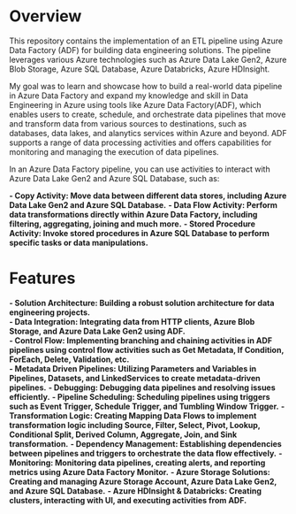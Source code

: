 # Overview

This repository contains the implementation of an ETL pipeline using Azure Data Factory (ADF) for building data engineering solutions. The pipeline leverages various Azure technologies such as Azure Data Lake Gen2, Azure Blob Storage, Azure SQL Database, Azure Databricks, Azure HDInsight.

My goal was to learn and showcase how to build a real-world data pipeline in Azure Data Factory and expand my knowledge and skill in Data Engineering in Azure using tools like Azure Data Factory(ADF), which enables users to create, schedule, and orchestrate data pipelines that move and transform data from various sources to destinations, such as databases, data lakes, and alanytics services within Azure and beyond. ADF supports a range of data processing activities and offers capabilities for monitoring and managing the execution of data pipelines.

In an Azure Data Factory pipeline, you can use activities to interact with Azure Data Lake Gen2 and Azure SQL Database, such as:

**- Copy Activity: Move data between different data stores, including Azure Data Lake Gen2 and Azure SQL Database.**
**- Data Flow Activity: Perform data transformations directly within Azure Data Factory, including filtering, aggregating, joining and much more.**
**- Stored Procedure Activity: Invoke stored procedures in Azure SQL Database to perform specific tasks or data manipulations.**


# Features

**- Solution Architecture: Building a robust solution architecture for data engineering projects.**<br />
**- Data Integration: Integrating data from HTTP clients, Azure Blob Storage, and Azure Data Lake Gen2 using ADF.**<br />
**- Control Flow: Implementing branching and chaining activities in ADF pipelines using control flow activities such as Get Metadata, If Condition, ForEach, Delete, Validation, etc.**<br />
**- Metadata Driven Pipelines: Utilizing Parameters and Variables in Pipelines, Datasets, and LinkedServices to create metadata-driven pipelines.**
**- Debugging: Debugging data pipelines and resolving issues efficiently.**
**- Pipeline Scheduling: Scheduling pipelines using triggers such as Event Trigger, Schedule Trigger, and Tumbling Window Trigger.**
**- Transformation Logic: Creating Mapping Data Flows to implement transformation logic including Source, Filter, Select, Pivot, Lookup, Conditional Split, Derived Column, Aggregate, Join, and Sink     transformation.**
**- Dependency Management: Establishing dependencies between pipelines and triggers to orchestrate the data flow effectively.**
**- Monitoring: Monitoring data pipelines, creating alerts, and reporting metrics using Azure Data Factory Monitor.**
**- Azure Storage Solutions: Creating and managing Azure Storage Account, Azure Data Lake Gen2, and Azure SQL Database.**
**- Azure HDInsight & Databricks: Creating clusters, interacting with UI, and executing activities from ADF.**



